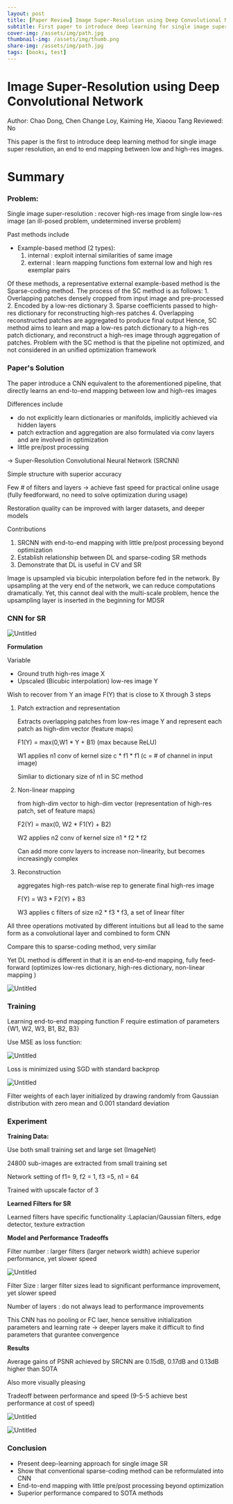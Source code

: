 ```yaml
---
layout: post
title: [Paper Review] Image Super-Resolution using Deep Convolutional Network
subtitle: First paper to introduce deep learning for single image super reoslution.
cover-img: /assets/img/path.jpg
thumbnail-img: /assets/img/thumb.png
share-img: /assets/img/path.jpg
tags: [books, test]
---
```


# Image Super-Resolution using Deep Convolutional Network

Author: Chao Dong, Chen Change Loy, Kaiming He, Xiaoou Tang
Reviewed: No

This paper is the first to introduce deep learning method for single image super resolution, an end to end mapping between low and high-res images.

# Summary

### Problem:

Single image super-resolution : recover high-res image from single low-res image (an ill-posed problem, undetermined inverse problem)

Past methods include
- Example-based method (2 types): 
    1. internal : exploit internal similarities  of same image
    2. external : learn mapping functions fom external low and high res exemplar pairs
  
Of these methods, a representative external example-based method is the Sparse-coding method.
The process of the SC method is as follows:
    1. Overlapping patches densely cropped from input image and pre-processed
    2. Encoded by a low-res dictionary
    3. Sparse coefficients passed to high-res dictionary for reconstructing high-res patches
    4. Overlapping reconstructed patches are aggregated to produce final output
Hence, SC method aims to learn and map a low-res patch dictionary to a high-res patch dictionary, and reconstruct a high-res image through aggregation of patches.
Problem with the SC method is that the pipeline not optimized, and not considered in an unified optimization framework

### Paper's Solution

The paper introduce a CNN equivalent to the aforementioned pipeline, that directly learns an end-to-end mapping between low and high-res images

Differences include

- do not explicitly learn dictionaries or manifolds, implicitly achieved via hidden layers
- patch extraction and aggregation are also formulated via conv layers and are involved in optimization
- little pre/post processing

→ Super-Resolution Convolutional Neural Network (SRCNN)

Simple structure with superior accuracy

Few # of filters and layers → achieve fast speed for practical online usage (fully feedforward, no need to solve optimization during usage)

Restoration quality can be improved with larger datasets, and deeper models

Contributions

1. SRCNN with end-to-end mapping with little pre/post processing beyond optimization
2. Establish relationship between DL and sparse-coding SR methods
3. Demonstrate that DL is useful in CV and SR


Image is upsampled via bicubic interpolation before fed in the network. By upsampling at the very end of the network, we can reduce computations dramatically. Yet, this cannot deal with the multi-scale problem, hence the upsampling layer is inserted in the beginning for MDSR

### CNN for SR

![Untitled](Image%20Super-Resolution%20using%20Deep%20Convolutional%20Ne%20bd530d53ba82431aa493352e78b77769/Untitled.png)

**Formulation**

Variable 

- Ground truth high-res image X
- Upscaled (Bicubic interpolation) low-res image Y

Wish to recover from Y an image F(Y) that is close to X through 3 steps

1. Patch extraction and representation
    
    Extracts overlapping patches from low-res image Y and represent each patch as high-dim vector (feature maps)
    
    F1(Y) = max(0,W1 * Y + B1)       (max because ReLU)
    
    W1 applies n1 conv of kernel size c * f1 * f1 (c = # of channel in input image)
    
    Simliar to dictionary size of n1 in SC method
    
2. Non-linear mapping
    
    from high-dim vector to high-dim vector (representation of high-res patch, set of feature maps)
    
    F2(Y) = max(0, W2 * F1(Y) + B2)
    
    W2 applies n2 conv of kernel size n1 * f2 * f2
    
    Can add more conv layers to increase non-linearity, but becomes increasingly complex
    
3. Reconstruction
    
    aggregates high-res patch-wise rep to generate final high-res image
    
    F(Y) = W3 * F2(Y) + B3
    
    W3 applies c filters of size n2 * f3 * f3,  a set of linear filter
    
    
All three operations motivated by different intuitions but all lead to the same form as a convolutional layer and combined to form CNN

Compare this to sparse-coding method, very similar

Yet DL method is different in that it is an end-to-end mapping, fully feed-forward (optimizes low-res dictionary, high-res dictionary, non-linear mapping )

![Untitled](Image%20Super-Resolution%20using%20Deep%20Convolutional%20Ne%20bd530d53ba82431aa493352e78b77769/Untitled%201.png)
    

### Training

Learning end-to-end mapping function F require estimation of parameters {W1, W2, W3, B1, B2, B3}

Use MSE as loss function:

![Untitled](Image%20Super-Resolution%20using%20Deep%20Convolutional%20Ne%20bd530d53ba82431aa493352e78b77769/Untitled%202.png)

Loss is minimized using SGD with standard backprop

![Untitled](Image%20Super-Resolution%20using%20Deep%20Convolutional%20Ne%20bd530d53ba82431aa493352e78b77769/Untitled%203.png)

Filter weights of each layer initialized by drawing randomly from Gaussian distribution with zero mean and 0.001 standard deviation

### Experiment

**Training Data:**

Use both small training set and large set (ImageNet)

24800 sub-images are extracted from small training set

Network setting of f1= 9, f2 = 1, f3 =5, n1 = 64

Trained with upscale factor of 3

**Learned Filters for SR**

Learned filters have specific functionality :Laplacian/Gaussian filters, edge detector, texture extraction

**Model and Performance Tradeoffs**

Filter number : larger filters (larger network width) achieve superior performance, yet slower speed

![Untitled](Image%20Super-Resolution%20using%20Deep%20Convolutional%20Ne%20bd530d53ba82431aa493352e78b77769/Untitled%204.png)

Filter Size : larger filter sizes lead to significant performance improvement, yet slower speed

Number of layers : do not always lead to performance improvements

This CNN has no pooling or FC laer, hence sensitive initialization parameters and learning rate → deeper layers make it difficult to find parameters that gurantee convergence

**Results**

Average gains of PSNR achieved by SRCNN are 0.15dB, 0.17dB and 0.13dB higher than SOTA

Also more visually pleasing

Tradeoff between performance and speed (9-5-5 achieve best performance at cost of speed)

![Untitled](Image%20Super-Resolution%20using%20Deep%20Convolutional%20Ne%20bd530d53ba82431aa493352e78b77769/Untitled%205.png)

![Untitled](Image%20Super-Resolution%20using%20Deep%20Convolutional%20Ne%20bd530d53ba82431aa493352e78b77769/Untitled%206.png)

### Conclusion

- Present deep-learning approach for single image SR
- Show that conventional sparse-coding method can be reformulated into CNN
- End-to-end mapping with little pre/post processing beyond optimization
- Superior performance compared to SOTA methods
